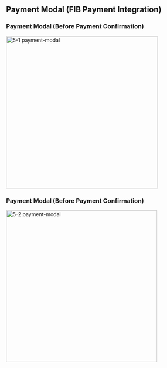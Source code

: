 ## Payment Modal (FIB Payment Integration)

### Payment Modal (Before Payment Confirmation)
<img width="414" alt="5-1 payment-modal" src="https://github.com/user-attachments/assets/0ff8a142-8ce8-467c-923b-883af74653ce" />


### Payment Modal (Before Payment Confirmation)
<img width="412" alt="5-2 payment-modal" src="https://github.com/user-attachments/assets/33baa2af-5361-4014-981a-4ca441f961e0" />
